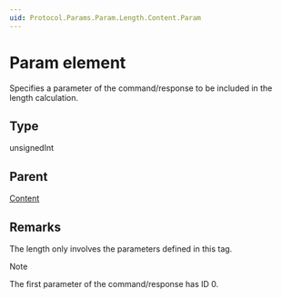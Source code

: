 ```yaml
---
uid: Protocol.Params.Param.Length.Content.Param
---
```


# Param element

Specifies a parameter of the command/response to be included in the length calculation.

## Type

unsignedInt

## Parent

[Content](xref:Protocol.Params.Param.Length.Content)

## Remarks

The length only involves the parameters defined in this tag.

> [!NOTE]
> The first parameter of the command/response has ID 0.
